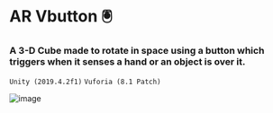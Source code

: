 # AR Vbutton 🖲
### A 3-D Cube made to rotate in space using a button which triggers when it senses a hand or an object is over it. 

`Unity (2019.4.2f1)`  `Vuforia (8.1 Patch)`

![image](https://user-images.githubusercontent.com/59767187/142891455-6ed5f208-aeac-4655-861e-e6f16ce9f1ae.png)
